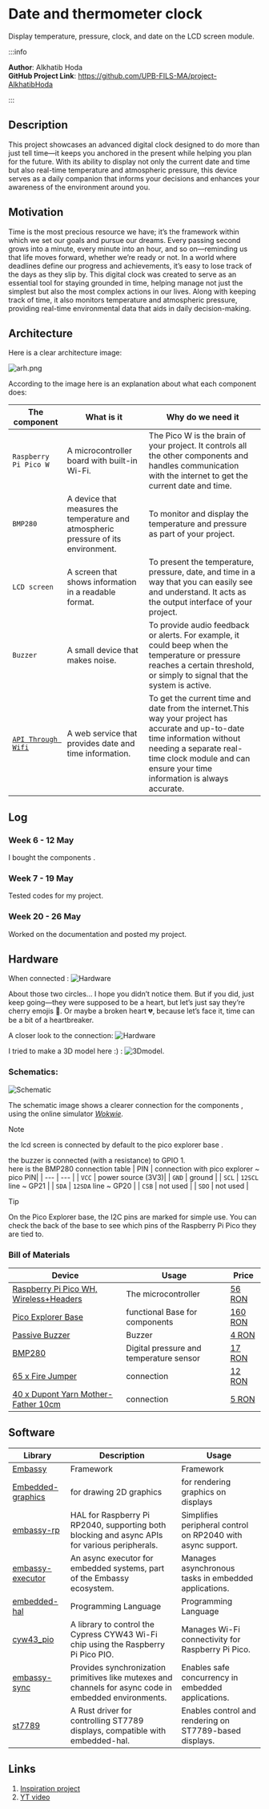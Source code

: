 
# Date and thermometer clock 
Display temperature, pressure, clock, and date on the LCD screen module.

:::info

**Author**: Alkhatib Hoda \
**GitHub Project Link**: https://github.com/UPB-FILS-MA/project-AlkhatibHoda

:::

## Description

This project showcases an advanced digital clock designed to do more than just tell time—it keeps you anchored in the present while helping you plan for the future. With its ability to display not only the current date and time but also real-time temperature and atmospheric pressure, this device serves as a daily companion that informs your decisions and enhances your awareness of the environment around you.

## Motivation

Time is the most precious resource we have; it’s the framework within which we set our goals and pursue our dreams. Every passing second grows into a minute, every minute into an hour, and so on—reminding us that life moves forward, whether we’re ready or not. In a world where deadlines define our progress and achievements, it’s easy to lose track of the days as they slip by. This digital clock was created to serve as an essential tool for staying grounded in time, helping manage not just the simplest but also the most complex actions in our lives. Along with keeping track of time, it also monitors temperature and atmospheric pressure, providing real-time environmental data that aids in daily decision-making.

## Architecture
Here is a clear architecture image:

![arh.png](./arh.png)

According to the image here is an explanation about what each component does:

| The component | What is it  | Why do we need it |
| --- | --- | --- |
| `Raspberry Pi Pico W` | A microcontroller board with built-in Wi-Fi. |  The Pico W is the brain of your project. It controls all the other components and handles communication with the internet to get the current date and time.|
| `BMP280` | A device that measures the temperature and atmospheric pressure of its environment. |To monitor and display the temperature and pressure as part of your project. |
| `LCD screen` | A screen that shows information in a readable format. | To present the temperature, pressure, date, and time in a way that you can easily see and understand. It acts as the output interface of your project.|
| `Buzzer` | A small device that makes noise. |To provide audio feedback or alerts. For example, it could beep when the temperature or pressure reaches a certain threshold, or simply to signal that the system is active.|
| [`API Through Wifi`]((http://worldtimeapi.org/api/timezone/Europe/Bucharest)) |A web service that provides date and time information. |To get the current time and date from the internet.This way your project has accurate and up-to-date time information without needing a separate real-time clock module and can ensure your time information is always accurate.|


## Log

<!-- write every week your progress here -->

### Week 6 - 12 May
I bought the components .

### Week 7 - 19 May
Tested codes for my project.

### Week 20 - 26 May
Worked on the documentation and posted my project.

## Hardware
When connected :
![Hardware](./hardW1.jpg)

About those two circles… I hope you didn’t notice them. But if you did, just keep going—they were supposed to be a heart, but let’s just say they’re cherry emojis 🍒. Or maybe a broken heart 💔, because let’s face it, time can be a bit of a heartbreaker.

A closer look to the connection:
![Hardware](./hardW2.jpg) 

 I tried to make a 3D model here :) :
![3Dmodel](./3D.png).

### Schematics:

![Schematic](./schem.jpg)

The schematic image shows a clearer connection for the components , using the online simulator [*Wokwie*](https://wokwi.com/).

> [!NOTE]  
> the lcd screen is connected by default to the pico explorer base .

the buzzer is connected (with a resistance) to GPIO 1.\
here is the BMP280 connection table
| PIN | connection with pico explorer ~ pico PIN|
| --- | --- |
| `VCC` | power source (3V3)|
| `GND` | ground |
| `SCL` | 	`12SCL` line ~ GP21 |
| `SDA` | `12SDA` line ~ GP20 |
| `CSB` | not used  |
| `SDO` | not used  |


> [!TIP]  
> On the Pico Explorer base, the I2C pins are marked for simple use. You can check the back of the base to see which pins of the Raspberry Pi Pico they are tied to.


### Bill of Materials

<!-- Fill out this table with all the hardware components that you might need.
The format is
| [Device](link://to/device) | This is used ... | [price](link://to/store) |
-->

| Device                                                                                                  | Usage               | Price                                                                                                                                                                                                                                                                                |
| ------------------------------------------------------------------------------------------------------- | ------------------- | ------------------------------------------------------------------------------------------------------------------------------------------------------------------------------------------------------------------------------------------------------------------------------------ |
| [Raspberry Pi Pico WH, Wireless+Headers](https://www.raspberrypi.com/documentation/microcontrollers/raspberry-pi-pico.html) | The microcontroller | [56 RON](https://ardushop.ro/ro/home/2819-raspberry-pi-pico-wh.html?search_query=pico&results=14) |
| [Pico Explorer Base](https://shop.pimoroni.com/products/pico-explorer-base?variant=32369514315859)                                                                   |functional Base for components | [160 RON](https://www.optimusdigital.ro/en/others/12148-pico-explorer-base.html) |
| [Passive Buzzer](https://projects.raspberrypi.org/en/projects/introduction-to-the-pico/9)                                                                                      | Buzzer              | [4 RON ](https://ardushop.ro/ro/electronica/194-buzzer.html?search_query=buzzer&results=16) |
| [BMP280](https://www.bosch-sensortec.com/media/boschsensortec/downloads/datasheets/bst-bmp280-ds001.pdf)                                                                                       | Digital pressure and temperature sensor     | [17 RON ](https://www.emag.ro/modul-senzor-de-presiune-atmosferica-bmp280-cl214/pd/DGKX6JBBM/) |
| [65 x Fire Jumper](https://www.digikey.com/en/htmldatasheets/production/5367683/0/0/1/20ul1015strbla250)                                                                                    | connection           | [12  RON](https://ardushop.ro/ro/electronica/28-65-x-jumper-wires.html?search_query=fir&results=286) |
| [40 x Dupont Yarn Mother-Father 10cm](https://www.digikey.com/en/htmldatasheets/production/5367683/0/0/1/20ul1015strbla250)                                                                 | connection           | [5 RON](https://ardushop.ro/ro/electronica/23-40-x-dupont-cables-female-male-10cm.html?search_query=fir&results=286) |
          

## Software

| Library                                  | Description                        | Usage                              |
| ---------------------------------------- | ---------------------------------- | ---------------------------------- |
| [Embassy](https://embassy.dev/)          | Framework                          | Framework                          |
| [Embedded-graphics](https://github.com/embedded-graphics/embedded-graphics)          | for drawing 2D graphics                          | for rendering graphics on displays |
| [embassy-rp](https://github.com/embassy-rs/embassy/tree/main/embassy-rp)          | HAL for Raspberry Pi RP2040, supporting both blocking and async APIs for various peripherals.                       | Simplifies peripheral control on RP2040 with async support. |
| [embassy-executor](https://github.com/embassy-rs/embassy/tree/main/embassy-executor)       | An async executor for embedded systems, part of the Embassy ecosystem.               | Manages asynchronous tasks in embedded applications.               |
| [embedded-hal](https://github.com/rust-embedded/embedded-hal)       | Programming Language               | Programming Language               |
| [cyw43_pio](https://github.com/rp-rs/rp-hal/tree/main/boards/pico/cyw43_pio)          |A library to control the Cypress CYW43 Wi-Fi chip using the Raspberry Pi Pico PIO.                        | Manages Wi-Fi connectivity for Raspberry Pi Pico.                      |
| [embassy-sync](https://github.com/embassy-rs/embassy/tree/main/embassy-sync)          |Provides synchronization primitives like mutexes and channels for async code in embedded environments.                        |Enables safe concurrency in embedded applications.                     |
| [st7789](https://github.com/almindor/st7789)          |A Rust driver for controlling ST7789 displays, compatible with embedded-hal.                      | 	Enables control and rendering on ST7789-based displays.                          |
## Links

<!-- Add a few links that inspired you and that you think you will use for your project -->

1. [Inspiration project](https://www.youtube.com/watch?v=gBofy7MMdIY)
2. [YT video](https://www.youtube.com/watch?v=1INA9AmaDtQ&t=650s)
